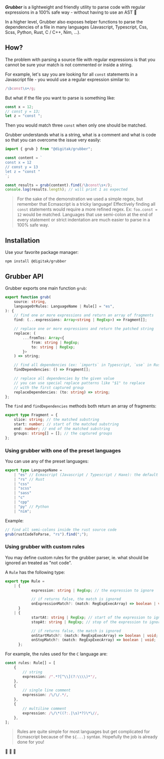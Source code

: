 **_Grubber_** is a lightweight and friendly utility to parse code with regular expressions in a 100% safe way - without having to use an AST 🐛

In a higher level, Grubber also exposes helper functions to parse the dependencies of a file in many languages (Javascript, Typescript, Css, Scss, Python, Rust, C / C++, Nim, ...).

## How?

The problem with parsing a source file with regular expressions is that you cannot be sure your match is not commented or inside a string.

For example, let's say you are looking for all `const` statements in a Javascript file - you would use a regular expression similar to:

```ts
/\bconst\s+/g;
```

But what if the file you want to parse is something like:

```ts
const x = 12;
// const y = 13;
let z = "const ";
```

Then you would match three `const` when only one should be matched.

Grubber understands what is a string, what is a comment and what is code so that you can overcome the issue very easily:

```ts
import { grub } from "@digitak/grubber";

const content = `
const x = 12
// const y = 13
let z = "const "
`;

const results = grub(content).find(/\bconst\s+/);
console.log(results.length); // will print 1 as expected
```

> For the sake of the demonstration we used a simple regex, but remember that Ecmascript is a tricky language! Effectively finding all `const` statements would require a more refined regex. Ex: `foo.const = 12` would be matched. Languages that use semi-colon at the end of every statement or strict indentation are much easier to parse in a 100% safe way.

## Installation

Use your favorite package manager:

```
npm install @digitak/grubber
```

## Grubber API

Grubber exports one main function `grub`:

```ts
export function grub(
	source: string,
	languageOrRules: LanguageName | Rule[] = "es",
): {
	// find one or more expressions and return an array of fragments
	find: (...expressions: Array<string | RegExp>) => Fragment[];

	// replace one or more expressions and return the patched string
	replace: (
		...fromTos: Array<{
			from: string | RegExp;
			to: string | RegExp;
		}>
	) => string;

	// find all dependencies (ex: `imports` in Typescript, `use` in Rust)
	findDependencies: () => Fragment[];

	// replace all dependencies by the given value
	// you can use special replace patterns like "$1" to replace
	// with the first captured group
	replaceDependencies: (to: string) => string;
};
```

The `find` and `findDependencies` methods both return an array of fragments:

```ts
export type Fragment = {
	slice: string; // the matched substring
	start: number; // start of the matched substring
	end: number; // end of the matched substring
	groups: string[] = []; // the captured groups
};
```

### Using grubber with one of the preset languages

You can use any of the preset languages:

```ts
export type LanguageName =
	| "es" // Ecmascript (Javascript / Typescript / Haxe): the default
	| "rs" // Rust
	| "css"
	| "scss"
	| "sass"
	| "c"
	| "cpp"
	| "py" // Python
	| "nim";
```

Example:

```ts
// find all semi-colons inside the rust source code
grub(rustCodeToParse, "rs").find(";");
```

### Using grubber with custom rules

You may define custom rules for the grubber parser, ie. what should be ignored an treated as "not code".

A `Rule` has the following type:

```ts
export type Rule =
	| {
			expression: string | RegExp; // the expression to ignore

			// if returns false, the match is ignored
			onExpressionMatch?: (match: RegExpExecArray) => boolean | void;
	  }
	| {
			startAt: string | RegExp; // start of the expression to ignore
			stopAt: string | RegExp; // stop of the expression to ignore

			// if returns false, the match is ignored
			onStartMatch?: (match: RegExpExecArray) => boolean | void;
			onStopMatch?: (match: RegExpExecArray) => boolean | void;
	  };
```

For example, the rules used for the `C` language are:

```ts
const rules: Rule[] = [
	{
		// string
		expression: /".*?[^\\](?:\\\\)*"/,
	},
	{
		// single line comment
		expression: /\/\/.*/,
	},
	{
		// multiline comment
		expression: /\/\*((?:.|\s)*?)\*\//,
	},
];
```

> Rules are quite simple for most languages but get complicated for Ecmascript because of the `${...}` syntax. Hopefully the job is already done for you!

🌿 🐛 🌿
